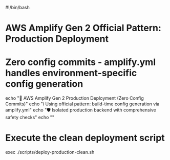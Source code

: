 #!/bin/bash

# AWS Amplify Gen 2 Official Pattern: Production Deployment
# Zero config commits - amplify.yml handles environment-specific config generation

echo "🚀 AWS Amplify Gen 2 Production Deployment (Zero Config Commits)"
echo "ℹ️  Using official pattern: build-time config generation via amplify.yml"
echo "🛡️  Isolated production backend with comprehensive safety checks"
echo ""

# Execute the clean deployment script
exec ./scripts/deploy-production-clean.sh